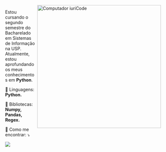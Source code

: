 <img src="https://raw.githubusercontent.com/MicaelliMedeiros/micaellimedeiros/master/image/computer-illustration.png" min-width="400px" max-width="400px" width="400px" align="right" alt="Computador iuriCode">

<p align="left"> 
  Estou cursando o segundo semestre do Bacharelado em Sistemas de Informação na USP.<br>
  Atualmente, estou aprofundando os meus conhecimentos em <strong>Python</strong>.
</p>

<p align="left">
  🦄 Linguagens: <strong>Python.</strong>
</p>

<p align="left">
  💼 Bibliotecas: <strong>Numpy, Pandas, Regex.</strong>
</p>

<p align="left">
  💌 Como me encontrar: ⤵️
</p>

<p align="left">
  

  <a href="#" alt="Linkedin">
  <img src="https://img.shields.io/badge/-Linkedin-0e76a8?style=flat-square&logo=Linkedin&logoColor=white&link=https://www.linkedin.com/in/pedro-augusto-6160bb211/" /></a>

</p>  
